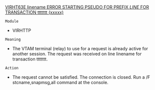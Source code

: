 [VIRHT63E linename ERROR STARTING PSEUDO FOR PREFIX $LINE$ FOR TRANSACTION ttttttt (xxxxx)](https://virtel.readthedocs.io/en/latest/manuals/virtel/Virtel459MG/messages.html?highlight=VIRHT63E#VIRHT63E)

`Module`
- VIRHTTP

`Meaning`
- The VTAM terminal (relay) to use for a request is already active for another session. The request was received on line linename for transaction ttttttt.

`Action`
- The request cannot be satisfied. The connection is closed. Run a /F stcname,snapmsg,all command at the console.

